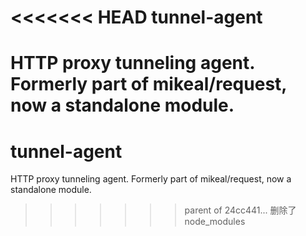 <<<<<<< HEAD
tunnel-agent
============

HTTP proxy tunneling agent. Formerly part of mikeal/request, now a standalone module.
=======
tunnel-agent
============

HTTP proxy tunneling agent. Formerly part of mikeal/request, now a standalone module.
>>>>>>> parent of 24cc441... 删除了node_modules
